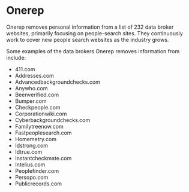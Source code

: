 # Onerep

Onerep removes personal information from a list of 232 data broker websites, primarily focusing on people-search sites. They continuously work to cover new people search websites as the industry grows.

Some examples of the data brokers Onerep removes information from include:

*   411.com
*   Addresses.com
*   Advancedbackgroundchecks.com
*   Anywho.com
*   Beenverified.com
*   Bumper.com
*   Checkpeople.com
*   Corporationwiki.com
*   Cyberbackgroundchecks.com
*   Familytreenow.com
*   Fastpeoplesearch.com
*   Homemetry.com
*   Idstrong.com
*   Idtrue.com
*   Instantcheckmate.com
*   Intelius.com
*   Peoplefinder.com
*   Persopo.com
*   Publicrecords.com